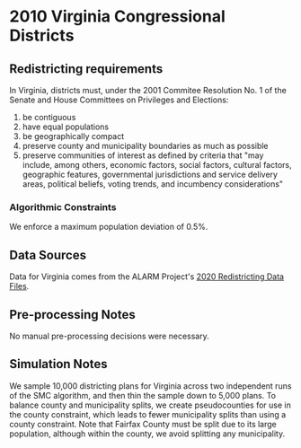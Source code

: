 # 2010 Virginia Congressional Districts

## Redistricting requirements
In Virginia, districts must, under the 2001 Commitee Resolution No. 1 of the Senate and House Committees on Privileges and Elections:

1. be contiguous
2. have equal populations
3. be geographically compact
4. preserve county and municipality boundaries as much as possible
5. preserve communities of interest as defined by criteria that "may include, among others, economic factors, social factors, cultural factors, geographic features, governmental jurisdictions and service delivery areas, political beliefs, voting trends, and incumbency considerations"


### Algorithmic Constraints
We enforce a maximum population deviation of 0.5%.

## Data Sources
Data for Virginia comes from the ALARM Project's [2020 Redistricting Data Files](https://alarm-redist.github.io/posts/2021-08-10-census-2020/).

## Pre-processing Notes
No manual pre-processing decisions were necessary.

## Simulation Notes
We sample 10,000 districting plans for Virginia across two independent runs of the SMC algorithm, and then thin the sample down to 5,000 plans.
To balance county and municipality splits, we create pseudocounties for use in the county constraint, which leads to fewer municipality splits than using a county constraint. Note that Fairfax County must be split due to its large population, although within the county, we avoid splitting any municipality.
